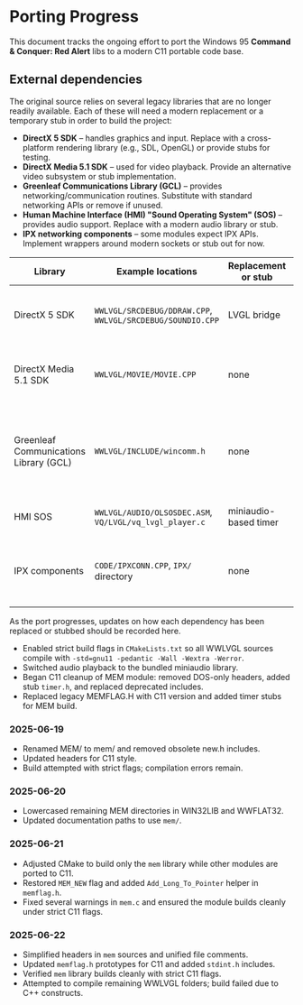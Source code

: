# Porting Progress

This document tracks the ongoing effort to port the Windows 95 **Command & Conquer: Red Alert** libs to a modern C11 portable code base.

## External dependencies

The original source relies on several legacy libraries that are no longer readily available.
Each of these will need a modern replacement or a temporary stub in order to build the project:

- **DirectX 5 SDK** – handles graphics and input. Replace with a cross-platform rendering library (e.g., SDL, OpenGL) or provide stubs for testing.
- **DirectX Media 5.1 SDK** – used for video playback. Provide an alternative video subsystem or stub implementation.
- **Greenleaf Communications Library (GCL)** – provides networking/communication routines. Substitute with standard networking APIs or remove if unused.
- **Human Machine Interface (HMI) "Sound Operating System" (SOS)** – provides audio support. Replace with a modern audio library or stub.
- **IPX networking components** – some modules expect IPX APIs. Implement wrappers around modern sockets or stub out for now.

| Library | Example locations | Replacement or stub | Remaining work |
| ------- | ----------------- | ------------------ | --------------- |
| DirectX 5 SDK | `WWLVGL/SRCDEBUG/DDRAW.CPP`, `WWLVGL/SRCDEBUG/SOUNDIO.CPP` | LVGL bridge | Port all graphics and input to portable APIs |
| DirectX Media 5.1 SDK | `WWLVGL/MOVIE/MOVIE.CPP` | none | Provide modern video playback or stub |
| Greenleaf Communications Library (GCL) | `WWLVGL/INCLUDE/wincomm.h` | none | Replace serial/comm routines with portable C11 standard networking |
| HMI SOS | `WWLVGL/AUDIO/OLSOSDEC.ASM`, `VQ/LVGL/vq_lvgl_player.c` | miniaudio-based timer | Port remaining audio paths |
| IPX components | `CODE/IPXCONN.CPP`, `IPX/` directory | none | Implement portable C11 socket-based networking |

As the port progresses, updates on how each dependency has been replaced or stubbed should be recorded here.

- Enabled strict build flags in `CMakeLists.txt` so all WWLVGL sources compile with `-std=gnu11 -pedantic -Wall -Wextra -Werror`.
- Switched audio playback to the bundled miniaudio library.
- Began C11 cleanup of MEM module: removed DOS-only headers, added stub `timer.h`, and replaced deprecated includes.
- Replaced legacy MEMFLAG.H with C11 version and added timer stubs for MEM build.

### 2025-06-19
- Renamed MEM/ to mem/ and removed obsolete new.h includes.
- Updated headers for C11 style.
- Build attempted with strict flags; compilation errors remain.

### 2025-06-20
- Lowercased remaining MEM directories in WIN32LIB and WWFLAT32.
- Updated documentation paths to use `mem/`.

### 2025-06-21
- Adjusted CMake to build only the `mem` library while other modules are
  ported to C11.
- Restored `MEM_NEW` flag and added `Add_Long_To_Pointer` helper in
  `memflag.h`.
- Fixed several warnings in `mem.c` and ensured the module builds cleanly
  under strict C11 flags.

### 2025-06-22
- Simplified headers in `mem` sources and unified file comments.
- Updated `memflag.h` prototypes for C11 and added `stdint.h` includes.
- Verified `mem` library builds cleanly with strict C11 flags.
- Attempted to compile remaining WWLVGL folders; build failed due to C++ constructs.
